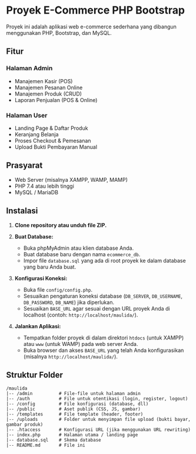 # Proyek E-Commerce PHP Bootstrap

Proyek ini adalah aplikasi web e-commerce sederhana yang dibangun menggunakan PHP, Bootstrap, dan MySQL.

## Fitur

### Halaman Admin

- Manajemen Kasir (POS)
- Manajemen Pesanan Online
- Manajemen Produk (CRUD)
- Laporan Penjualan (POS & Online)

### Halaman User

- Landing Page & Daftar Produk
- Keranjang Belanja
- Proses Checkout & Pemesanan
- Upload Bukti Pembayaran Manual

## Prasyarat

- Web Server (misalnya XAMPP, WAMP, MAMP)
- PHP 7.4 atau lebih tinggi
- MySQL / MariaDB

## Instalasi

1.  **Clone repository atau unduh file ZIP.**

2.  **Buat Database:**

    - Buka phpMyAdmin atau klien database Anda.
    - Buat database baru dengan nama `ecommerce_db`.
    - Impor file `database.sql` yang ada di root proyek ke dalam database yang baru Anda buat.

3.  **Konfigurasi Koneksi:**

    - Buka file `config/config.php`.
    - Sesuaikan pengaturan koneksi database (`DB_SERVER`, `DB_USERNAME`, `DB_PASSWORD`, `DB_NAME`) jika diperlukan.
    - Sesuaikan `BASE_URL` agar sesuai dengan URL proyek Anda di localhost (contoh: `http://localhost/maulida/`).

4.  **Jalankan Aplikasi:**
    - Tempatkan folder proyek di dalam direktori `htdocs` (untuk XAMPP) atau `www` (untuk WAMP) pada web server Anda.
    - Buka browser dan akses `BASE_URL` yang telah Anda konfigurasikan (misalnya `http://localhost/maulida/`).

## Struktur Folder

```
/maulida
|-- /admin          # File-file untuk halaman admin
|-- /auth           # File untuk otentikasi (login, register, logout)
|-- /config         # File konfigurasi (database, dll)
|-- /public         # Aset publik (CSS, JS, gambar)
|-- /templates      # File template (header, footer)
|-- /uploads        # Folder untuk menyimpan file upload (bukti bayar, gambar produk)
|-- .htaccess       # Konfigurasi URL (jika menggunakan URL rewriting)
|-- index.php       # Halaman utama / landing page
|-- database.sql    # Skema database
|-- README.md       # File ini
```
